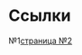 # Ссылки
№1<a href="https://github.com/RomanVanLenSi/zadan/blob/master/№1/str%202.html">страница №2</a>